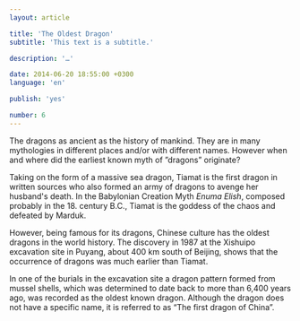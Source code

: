 ```yaml
---
layout: article

title: 'The Oldest Dragon'
subtitle: 'This text is a subtitle.'

description: '…'

date: 2014-06-20 18:55:00 +0300
language: 'en'

publish: 'yes'

number: 6
---
```


The dragons as ancient as the history of mankind. They are in many mythologies in different places and/or with different names. However when and where did the earliest known myth of ”dragons” originate?

Taking on the form of a massive sea dragon, Tiamat is the first dragon in written sources who also formed an army of dragons to avenge her husband's death. In the Babylonian Creation Myth *Enuma Elish*, composed probably in the 18. century B.C., Tiamat is the goddess of the chaos and defeated by Marduk.

However, being famous for its dragons, Chinese culture has the oldest dragons in the world history. The discovery in 1987 at the Xishuipo excavation site in Puyang, about 400 km south of Beijing, shows that the occurrence of dragons was much earlier than Tiamat.

In one of the burials in the excavation site a dragon pattern formed from mussel shells, which was determined to date back to more than 6,400 years ago, was recorded as the oldest known dragon. Although the dragon does not have a specific name, it is referred to as “The first dragon of China”.

